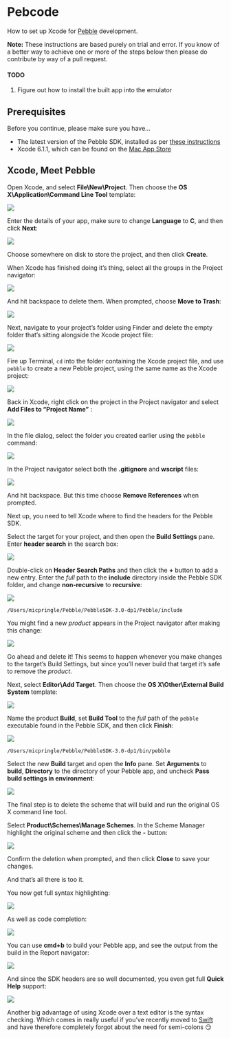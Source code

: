# Pebcode
How to set up Xcode for [Pebble](https://getpebble.com) development.

**Note:** These instructions are based purely on trial and error. If you know of a better way to achieve one or more of the steps below then please do contribute by way of a pull request.

#### TODO
1. Figure out how to install the built app into the emulator

## Prerequisites
Before you continue, please make sure you have...

* The latest version of the Pebble SDK, installed as per [these instructions](http://developer.getpebble.com/sdk/install/mac)
* Xcode 6.1.1, which can be found on the [Mac App Store](https://itunes.apple.com/gb/app/xcode/id497799835?mt=12)

## Xcode, Meet Pebble

Open Xcode, and select **File\New\Project**. Then choose the **OS X\Application\Command Line Tool** template:

![](Images/01.png)

Enter the details of your app, make sure to change **Language** to **C**, and then click **Next**:

![](Images/02.png)

Choose somewhere on disk to store the project, and then click **Create**.

When Xcode has finished doing it’s thing, select all the groups in the Project navigator:

![](Images/03.png)

And hit backspace to delete them. When prompted, choose **Move to Trash**:

![](Images/04.png)

Next, navigate to your project’s folder using Finder and delete the empty folder that’s sitting alongside the Xcode project file:

![](Images/05.png)

Fire up Terminal, `cd` into the folder containing the Xcode project file, and use `pebble` to create a new Pebble project, using the same name as the Xcode project:

![](Images/06.png)

Back in Xcode, right click on the project in the Project navigator and select **Add Files to “Project Name”** :

![](Images/07.png)

In the file dialog, select the folder you created earlier using the `pebble` command:

![](Images/08.png)

In the Project navigator select both the **.gitignore** and **wscript** files:

![](Images/09.png)

And hit backspace. But this time choose **Remove References** when prompted.

Next up, you need to tell Xcode where to find the headers for the Pebble SDK.

Select the target for your project, and then open the **Build Settings** pane. Enter **header search** in the search box:

![](Images/10.png)

Double-click on **Header Search Paths** and then click the **+** button to add a new entry. Enter the *full* path to the **include** directory inside the Pebble SDK folder, and change **non-recursive** to **recursive**:

![](Images/11.png)

`/Users/micpringle/Pebble/PebbleSDK-3.0-dp1/Pebble/include`

You might find a new _product_ appears in the Project navigator after making this change:

![](Images/12.png)

Go ahead and delete it! This seems to happen whenever you make changes to the target’s Build Settings, but since you’ll never build that target it’s safe to remove the _product_.

Next, select **Editor\Add Target**. Then choose the **OS X\Other\External Build System** template:

![](Images/13.png)

Name the product **Build**, set **Build Tool** to the *full* path of the `pebble` executable found in the Pebble SDK, and then click **Finish**:

![](Images/14.png)

`/Users/micpringle/Pebble/PebbleSDK-3.0-dp1/bin/pebble`

Select the new **Build** target and open the **Info** pane. Set **Arguments** to **build**, **Directory** to the directory of your Pebble app, and uncheck **Pass build settings in environment**:

![](Images/15.png)

The final step is to delete the scheme that will build and run the original OS X command line tool.

Select **Product\Schemes\Manage Schemes**. In the Scheme Manager highlight the original scheme and then click the **-** button:

![](Images/16.png)

Confirm the deletion when prompted, and then click **Close** to save your changes.

And that’s all there is too it. 

You now get full syntax highlighting:

![](Images/17.png)

As well as code completion:

![](Images/18.png)

You can use **cmd+b** to build your Pebble app, and see the output from the build in the Report navigator:

![](Images/19.png)

And since the SDK headers are so well documented, you even get full **Quick Help** support:

![](Images/20.png)

Another big advantage of using Xcode over a text editor is the syntax checking. Which comes in really useful if you’ve recently moved to [Swift](https://developer.apple.com/swift/) and have therefore completely forgot about the need for semi-colons :smirk:

